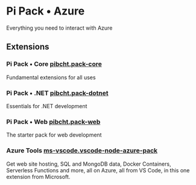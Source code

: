 # Pi Pack • Azure

Everything you need to interact with Azure

## Extensions

### Pi Pack • Core [pibcht.pack-core](https://marketplace.visualstudio.com/items?itemName=pibcht.pack-core)

Fundamental extensions for all uses

### Pi Pack • .NET [pibcht.pack-dotnet](https://marketplace.visualstudio.com/items?itemName=pibcht.pack-dotnet)

Essentials for .NET development

### Pi Pack • Web [pibcht.pack-web](https://marketplace.visualstudio.com/items?itemName=pibcht.pack-web)

The starter pack for web development

### Azure Tools [ms-vscode.vscode-node-azure-pack](https://marketplace.visualstudio.com/items?itemName=ms-vscode.vscode-node-azure-pack)

Get web site hosting, SQL and MongoDB data, Docker Containers, Serverless Functions and more, all on Azure, all from VS Code, in this one extension from Microsoft.

